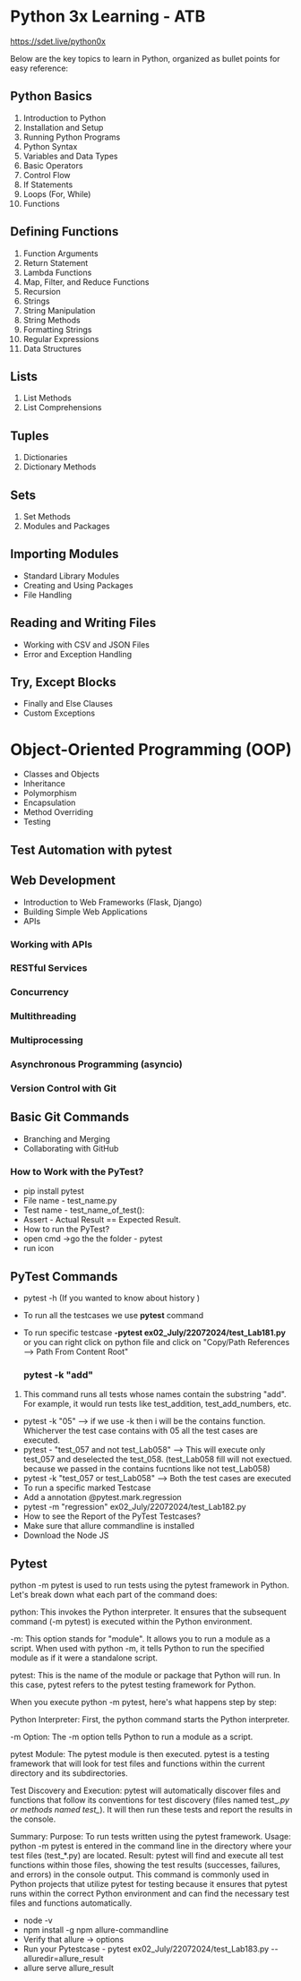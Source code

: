 # Python 3x Learning - ATB
https://sdet.live/python0x

Below are the key topics to learn in Python, organized as bullet points for easy reference:

## Python Basics

1. Introduction to Python 
2. Installation and Setup 
3. Running Python Programs 
4. Python Syntax 
5. Variables and Data Types 
6. Basic Operators 
7. Control Flow 
8. If Statements 
9. Loops (For, While)
10. Functions

## Defining Functions
1. Function Arguments
2. Return Statement
3. Lambda Functions
4. Map, Filter, and Reduce Functions
5. Recursion
6. Strings 
7. String Manipulation 
8. String Methods
9. Formatting Strings
10. Regular Expressions
11. Data Structures

## Lists
1. List Methods
2. List Comprehensions
## Tuples
1. Dictionaries
2. Dictionary Methods
## Sets
1. Set Methods
2. Modules and Packages

## Importing Modules
* Standard Library Modules
* Creating and Using Packages
* File Handling

## Reading and Writing Files
* Working with CSV and JSON Files
* Error and Exception Handling

## Try, Except Blocks
* Finally and Else Clauses
* Custom Exceptions

# Object-Oriented Programming (OOP)

* Classes and Objects
* Inheritance
* Polymorphism
* Encapsulation
* Method Overriding
* Testing

## Test Automation with pytest
## Web Development

* Introduction to Web Frameworks (Flask, Django)
* Building Simple Web Applications
* APIs

### Working with APIs
### RESTful Services
### Concurrency

### Multithreading
### Multiprocessing
### Asynchronous Programming (asyncio)
### Version Control with Git

## Basic Git Commands
* Branching and Merging
* Collaborating with GitHub
### How to Work with the PyTest?
* pip install pytest
* File name - test_name.py
* Test name - test_name_of_test():
* Assert - Actual Result == Expected Result.
* How to run the PyTest?
* open cmd ->go the the folder - pytest
* run icon
## PyTest Commands
* pytest -h (If you wanted to know about history )
* To run all the testcases we use **pytest**  command
* To run specific testcase **-pytest ex02_July/22072024/test_Lab181.py** or you can right click on python file and click on "Copy/Path References --> Path From Content Root"
  
  ### pytest -k "add"
1. This command runs all tests whose names contain the substring "add". For example, it would run tests like test_addition, test_add_numbers, etc.
  
*  pytest -k "05" --> if we use -k then i will be the contains function. Whicherver the test case contains with 05 all the test cases are executed.
*  pytest - "test_057 and not test_Lab058" --> This will execute only test_057 and deselected the test_058. (test_Lab058 fill will not exectued. because we passed in the contains fucntions like not test_Lab058)
*  pytest -k "test_057 or test_Lab058" --> Both the test cases are executed
* To run a specific marked Testcase
* Add a annotation @pytest.mark.regression
* pytest -m "regression" ex02_July/22072024/test_Lab182.py
* How to see the Report of the PyTest Testcases?
* Make sure that allure commandline is installed
* Download the Node JS

## Pytest

python -m pytest is used to run tests using the pytest framework in Python. Let's break down what each part of the command does:

python: This invokes the Python interpreter. It ensures that the subsequent command (-m pytest) is executed within the Python environment.

-m: This option stands for "module". It allows you to run a module as a script. When used with python -m, it tells Python to run the specified module as if it were a standalone script.

pytest: This is the name of the module or package that Python will run. In this case, pytest refers to the pytest testing framework for Python.

When you execute python -m pytest, here's what happens step by step:

Python Interpreter: First, the python command starts the Python interpreter.

-m Option: The -m option tells Python to run a module as a script.

pytest Module: The pytest module is then executed. pytest is a testing framework that will look for test files and functions within the current directory and its subdirectories.

Test Discovery and Execution: pytest will automatically discover files and functions that follow its conventions for test discovery (files named test_*.py or methods named test_*). It will then run these tests and report the results in the console.

Summary:
Purpose: To run tests written using the pytest framework.
Usage: python -m pytest is entered in the command line in the directory where your test files (test_*.py) are located.
Result: pytest will find and execute all test functions within those files, showing the test results (successes, failures, and errors) in the console output.
This command is commonly used in Python projects that utilize pytest for testing because it ensures that pytest runs within the correct Python environment and can find the necessary test files and functions automatically.



* node -v
* npm install -g npm allure-commandline
* Verify that allure -> options
* Run your Pytestcase - pytest ex02_July/22072024/test_Lab183.py --alluredir=allure_result
* allure serve allure_result

